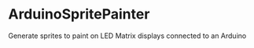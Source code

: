 ArduinoSpritePainter
====================

Generate sprites to paint on LED Matrix displays connected to an Arduino
